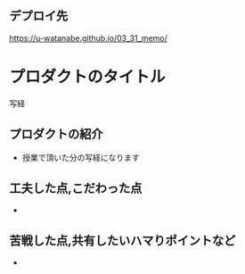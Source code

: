 ## デプロイ先
https://u-watanabe.github.io/03_31_memo/

# プロダクトのタイトル
  写経
## プロダクトの紹介
- 授業で頂いた分の写経になります
## 工夫した点,こだわった点
- 
## 苦戦した点,共有したいハマりポイントなど
- 
